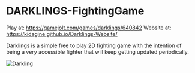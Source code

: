 # DARKLINGS-FightingGame
Play at: https://gamejolt.com/games/darklings/640842
Website at: https://kidagine.github.io/Darklings-Website/

Darklings is a simple free to play 2D fighting game with the intention of being a very accessible fighter that will keep getting updated periodically.

![Darkling](https://i.imgur.com/Gy2ZYS6.png)
